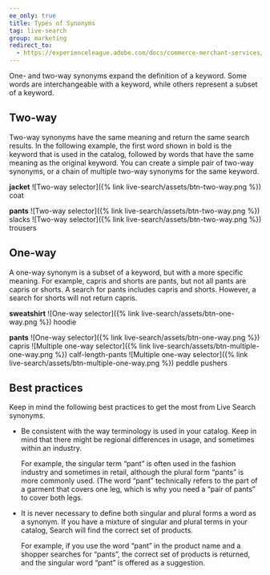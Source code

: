 ```yaml
---
ee_only: true
title: Types of Synonyms
tag: live-search
group: marketing
redirect_to:
  - https://experienceleague.adobe.com/docs/commerce-merchant-services/live-search/live-search-admin/synonyms/synonyms-type.html
---
```


One- and two-way synonyms expand the definition of a keyword. Some words are interchangeable with a keyword, while others represent a subset of a keyword.

## Two-way

Two-way synonyms have the same meaning and return the same search results. In the following example, the first word shown in bold is the keyword that is used in the catalog, followed by words that have the same meaning as the original keyword. You can create a simple pair of two-way synonyms, or a chain of multiple two-way synonyms for the same keyword.

**jacket** ![Two-way selector]({% link live-search/assets/btn-two-way.png %}) coat

**pants** ![Two-way selector]({% link live-search/assets/btn-two-way.png %}) slacks ![Two-way selector]({% link live-search/assets/btn-two-way.png %}) trousers

## One-way

A one-way synonym is a subset of a keyword, but with a more specific meaning. For example, capris and shorts are pants, but not all pants are capris or shorts. A search for pants includes capris and shorts. However, a search for shorts will not return capris.

**sweatshirt** ![One-way selector]({% link live-search/assets/btn-one-way.png %}) hoodie

**pants** ![One-way selector]({% link live-search/assets/btn-one-way.png %}) capris ![Multiple one-way selector]({% link live-search/assets/btn-multiple-one-way.png %}) calf-length-pants ![Multiple one-way selector]({% link live-search/assets/btn-multiple-one-way.png %}) peddle pushers

## Best practices

Keep in mind the following best practices to get the most from Live Search synonyms.

- Be consistent with the way terminology is used in your catalog. Keep in mind that there might be regional differences in usage, and sometimes within an industry.

  For example, the singular term “pant” is often used in the fashion industry and sometimes in retail, although the plural form “pants” is more commonly used. (The word “pant” technically refers to the part of a garment that covers one leg, which is why you need a “pair of pants” to cover both legs.

- It is never necessary to define both singular and plural forms a word as a synonym. If you have a mixture of singular and plural terms in your catalog, Search will find the correct set of products.

  For example, if you use the word “pant” in the product name and a shopper searches for “pants”, the correct set of products is returned, and the singular word “pant” is offered as a suggestion.
